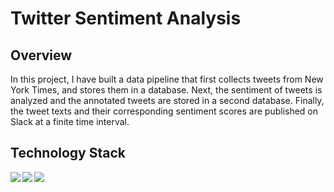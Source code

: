 # Twitter Sentiment Analysis

## Overview
In this project, I have built a data pipeline that first collects tweets from New York Times, and stores them in a database. Next, the sentiment of tweets is analyzed and the annotated tweets are stored in a second database. Finally, the tweet texts and their corresponding sentiment scores are published on Slack at a finite time interval.

## Technology Stack
<img align="left" src="https://img.shields.io/badge/python-3670A0?style=for-the-badge&logo=python&logoColor=ffdd54">
<img align="left" src="https://img.shields.io/badge/postgres-%23316192.svg?style=for-the-badge&logo=postgresql&logoColor=white">
<img src="https://img.shields.io/badge/MongoDB-%234ea94b.svg?style=for-the-badge&logo=mongodb&logoColor=white">


